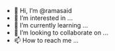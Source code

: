- 👋 Hi, I’m @ramasaid
- 👀 I’m interested in ...
- 🌱 I’m currently learning ...
- 💞️ I’m looking to collaborate on ...
- 📫 How to reach me ...

<!---
ramasaid/ramasaid is a ✨ special ✨ repository because its `README.md` (this file) appears on your GitHub profile.
You can click the Preview link to take a look at your changes.
--->
